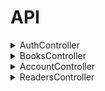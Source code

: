 # API
<details><summary>AuthController</summary>
<details><summary><code>GET</code> <code><b>/</b></code> <code>(auth/checkauth)</code></summary>

get('/auth/checkauth', 'AuthController@checkauth')

Возвращает

	'auth' => true,
	'token' => $jwt_string,
	'session' => $session,
	'expired' => $expired,
	'timeout' => env('JWT_COOKIE_TIMEOUT'),
	'user_data' => [
		'id' => $user->id,
		'login' => $user->login,
		'sname' => $user->sname,
		'fname' => $user->fname,
		'lname' => $user->lname,
		'gender' => $user->gender,
		'email' => $user->email,
		'tel' => $user->tel,
		'about' => $user->about,
		'iin' => $user->iin,
		'avatar' => getAvatar($user->login)['fullAvaLink'],
	'theme' => $user->theme,
	'lang_code' => $user->lang_code,
	'user_roles' => $user_roles,
	
</details>

<details><summary><code>POST</code> <code><b>/</b></code> <code>(auth/login)</code></summary>
	
Получает
	
	$data = $request->input();
	$username = isset($data['username']) ? $data['username'] : '';
	$password = isset($data['password']) ? $data['password'] : '';
	
Возвращает
	
	'token' => $jwt_string,
	'session' => $session,
	'expired' => $expired,
	'timeout' => env('JWT_COOKIE_TIMEOUT'),
	'user_data' => [
		'id' => $user->id,
		'login' => $user->login,
		'sname' => $user->sname,
		'fname' => $user->fname,
		'lname' => $user->lname,
		'gender' => $user->gender,
		'email' => $user->email,
		'tel' => $user->tel,
		'about' => $user->about,
		'iin' => $user->iin,
		'avatar' => getAvatar($user->login)['fullAvaLink'],
	'theme' => $user->theme,
	'lang_code' => $user->lang_code,

</details>

<details><summary><code>GET</code> <code><b>/</b></code> <code>(auth/logout)</code></summary>

Возвращает
	
	'success' => true, //...\\

</details>
</details>

<details><summary>BooksController</summary>

<details><summary><code>GET</code> <code><b>/</b></code> <code>(books)</code></summary>

Получает

	$data = $request->input();

Возвращает

	'list' => $list,
	'count' => $count,

</details>

<details><summary><code>POST</code> <code><b>/</b></code> <code>(books)</code></summary>

Получает

	$data = $request->input()
	$id = isset($data['id']) ? $data['id'] : '';
	$reader_id = isset($data['reader_id']) ? $data['reader_id'] : 1;
	$book_id = isset($data['book_id']) ? $data['book_id'] : 1;
	$date_start = isset($data['date_start']) ? $data['date_start'] : '';
	$date_end_plan = isset($data['date_end_plan']) ? $data['date_end_plan'] : '';
	$date_end_fact = isset($data['date_end_fact']) ? $data['date_end_fact'] : '';

Возвращает

	'id' => $id,
	'success' => (bool)$id,

</details>

<details><summary><code>GET</code> <code><b>/</b></code> <code>(books/{id})</code></summary>

Получает

	$data = $request->input();

</details>

<details><summary><code>POST</code> <code><b>/</b></code> <code>(books/{id})</code></summary>

Получает

	$data = $request->input();
	$name = isset($data['name']) ? $data['name'] : '';
	$count = isset($data['count']) ? $data['count'] : 1;

Возвращает

	'success' => $success,

</details>

<details><summary><code>DELETE</code> <code><b>/</b></code> <code>(books/{id})</code></summary>

Возвращает

	'success' => $success,

</details>

<details><summary><code>GET</code> <code><b>/</b></code> <code>(books-issued)</code></summary>

Получает

	$data = $request->input();

Возвращает

	'list' => $list,
	'count' => $count,

</details>

<details><summary><code>POST</code> <code><b>/</b></code> <code>(books-issued)</code></summary>

Получает

	$data = $request->input();
	$book_id = isset($data['book_id']) ? $data['book_id'] : '';
	$reader_id = isset($data['reader_id']) ? $data['reader_id'] : '';
	$date_start = isset($data['date_start']) ? $data['date_start'] : '';
	$date_end = isset($data['date_end']) ? $data['date_end'] : '';

Возвращает

	'id' => $id,
	'success' => (bool)$id,

</details>

<details><summary><code>GET</code> <code><b>/</b></code> <code>(books-issued)</code></summary>

Получает

	$data = $request->input();

</details>

<details><summary><code>POST</code> <code><b>/</b></code> <code>(books-issued)</code></summary>

Получает

	$data = $request->input();
	$date_end = isset($data['date_end']) ? $data['date_end'] : '';

Возвращает

	'success' => $success,

</details>

<details><summary><code>DELETE</code> <code><b>/</b></code> <code>(abooks-issued)</code></summary>

Возвращает

	'success' => $success,

</details>
</details>

<details><summary>AccountController</summary>
<details><summary><code>GET</code> <code><b>/</b></code> <code>(user)</code></summary>

Получает

	$jwt_data = $request->jwt_data;
	$login = $jwt_data['login'];
	$idUser = $jwt_data['user_id'];
	
Возвращает

	'list' => $list,
	'count' => $count,

</details>	
<details><summary><code>POST</code> <code><b>/</b></code> <code>(user)</code></summary>

Получает

	$data = $request->input();
	$name = isset($data['name']) ? $data['name'] : '';
	$count = isset($data['count']) ? $data['count'] : 1;
	
Возвращает

	'id' => $id,
	'success' => (bool)$id,
	
</details>

<details><summary><code>GET</code> <code><b>/</b></code> <code>(user/{id})</code></summary>

Получает

	$data = $request->input();
	$virtualspace_id = isset($data['virtualspace_id']) ? $data['virtualspace_id'] : null;
	
</details>

<details><summary><code>POST</code> <code><b>/</b></code> <code>(user/{id})</code></summary>

Получает
	
	$data = $request->input();
	$name = isset($data['username']) ? $data['username'] : '';
	$count = isset($data['id']) ? $data['id'] : 1;
	
Возвращает

	'success' => $success,
	
</details>
	
<details><summary><code>DELETE</code> <code><b>/</b></code> <code>(user/{id})</code></summary>

Возвращает

	success' => $success,
	
</details>
</details>

<details><summary>ReadersController</summary>
<details><summary><code>GET</code> <code><b>/</b></code> <code>(readers})</code></summary>

Получает

	$jwt_data = $request->jwt_data;
	
Возвращает

	'list' => $list,
	'count' => $count,

</details>

<details><summary><code>POST</code> <code><b>/</b></code> <code>(readers})</code></summary>

Получает

	data = $request->input();
	$virtualspace_id = isset($data['virtualspace_id']) ? $data['virtualspace_id'] : null;
	$id = isset($data['id']) ? $data['id'] : '';
	$namestudent = isset($data['namestudent']) ? $data['namestudent'] : 1;
	$surnamestudent = isset($data['surnamestudent']) ? $data['surnamestudent'] : 1;
	$iin = isset($data['iin']) ? $data['iin'] : '';
	$bookscount = isset($data['bookscount']) ? $data['bookscount'] : '';
		
Возвращает

	'id' => $id,
	'success' => (bool)$id,

</details>

<details><summary><code>GET</code> <code><b>/</b></code> <code>(readers/{id})</code></summary>

Получает

	$data = $request->input();
	$virtualspace_id = isset($data['virtualspace_id']) ? $data['virtualspace_id'] : null;

</details>

<details><summary><code>POST</code> <code><b>/</b></code> <code>(readers/{id})</code></summary>

Получает

	$data = $request->input();
	$id = isset($data['id']) ? $data['id'] : '';
	$namestudent = isset($data['namestudent']) ? $data['namestudent'] : 1;
	$surnamestudent = isset($data['surnamestudent']) ? $data['surnamestudent'] : 1;
	$iin = isset($data['iin']) ? $data['iin'] : 1;
	$bookscount = isset($data['bookscount']) ? $data['bookscount'] : 1;
	
Возвращает

	'success' => $success,
	
</details>

<details><summary><code>DELETE</code> <code><b>/</b></code> <code>(readers/{id})</code></summary>

Возвращает

	'success' => $success,
	
</details>

<details><summary><code>GET</code> <code><b>/</b></code> <code>(readers-debtors)</code></summary>

	$jwt_data = $request->jwt_data;
	
Возвращает

	'list' => $list,
	'count' => $count,
	
</details>

<details><summary><code>GET</code> <code><b>/</b></code> <code>(readers-debtors)</code></summary>

Получает

	$jwt_data = $request->jwt_data;
	
Возвращает

	'list' => $list,
	'count' => $count,
	
</details>